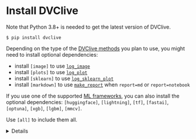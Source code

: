 # Install DVClive

<admon type="info">

Note that Python 3.8+ is needed to get the latest version of DVClive.

</admon>

```cli
$ pip install dvclive
```

Depending on the type of the [DVClive methods] you plan to use, you might need
to install optional dependencies:

- install `[image]` to use [`log_image`]
- install `[plots]` to use [`log_plot`]
- install `[sklearn]` to use [`log_sklearn_plot`]
- install `[markdown]` to use [`make_report`] when `report=md` or
  `report=notebook`

If you use one of the supported [ML frameworks], you can also install the
optional dependencies: `[huggingface]`, `[lightning]`, `[tf]`, `[fastai]`,
`[optuna]`, `[xgb]`, `[lgbm]`, `[mmcv]`.

Use `[all]` to include them all.

<details id="example-pip-with-support-for-tensorflow">

[`log_image`]: (https://dvc.org/doc/dvclive/live/log_image)
[`log_plot`]: (https://dvc.org/doc/dvclive/live/log_plot)
[`log_sklearn_plot`]: (https://dvc.org/doc/dvclive/live/log_sklearn_plot)
[`make_report`]: (https://dvc.org/doc/dvclive/live/make_report)

### Example: with support for Tensorflow

```cli
$ pip install "dvclive[tf]"
```

In this case it installs the `tensorflow` library along with DVClive.

</details>

[DVClive methods]: https://dvc.org/doc/dvclive/live#methods
[ML frameworks]: https://dvc.org/doc/dvclive/ml-frameworks
